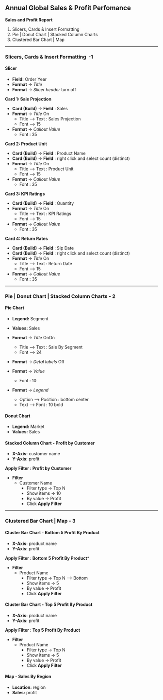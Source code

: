 ## Annual Global Sales & Profit Perfomance

**Sales and Profit Report**
1. Slicers, Cards & Insert Formatting 
2. Pie | Donut Chart | Stacked Column Charts
3. Clustered Bar Chart | Map 

---

### **Slicers, Cards & Insert Formatting  -1**

#### **Slicer**
- **Field:** Order Year
- **Format** → *Title* 
- **Format** → *Slicer header*  turn off

**Card 1: Sale Projection**
- **Card (Build)** → **Field** : Sales
- **Format** → *Title* On
	- Title —> Text : Sales Projection
	- Font —> 15
- **Format** → *Callout Value* 
	- Font : 35

**Card 2: Product Unit**
- **Card (Build)** → **Field** : Product Name
- **Card (Build)** → **Field** : right click and select count (distinct)
- **Format** → *Title* On
	- Title —> Text : Product Unit
	- Font —> 15
- **Format** → *Callout Value* 
	- Font : 35

**Card 3: KPI Ratings**
- **Card (Build)** → **Field** : Quantity
- **Format** → *Title* On
	- Title —> Text : KPI Ratings
	- Font —> 15
- **Format** → *Callout Value* 
	- Font : 35

**Card 4: Return Rates**
- **Card (Build)** → **Field** : Sip Date
- **Card (Build)** → **Field** : right click and select count (distinct)
- **Format** → *Title* On
	- Title —> Text : Return Date
	- Font —> 15
- **Format** → *Callout Value* 
	- Font : 35
---

### **Pie | Donut Chart | Stacked Column Charts - 2**

#### **Pie Chart**
- **Legend:**  Segment
- **Values:** Sales

- **Format** → *Title* OnOn
	- Title —> Text : Sale By Segment
	- Font —> 24
- **Format** → *Detal labels*  Off
- **Format** → *Value* 
    - Font : 10
- **Format** → *Legend* 
    - Option —> Position : bottom center
    - Text —> Font : 10 bold

#### **Donut Chart**
- **Legend:**   Market
- **Values:** Sales

#### **Stacked Column Chart - Profit by Customer**
- **X-Axis:** customer name
- **Y-Axis:** profit

**Apply Filter : Profit by Customer**
- **Filter** 
  - Customer Name
    - Filter type → Top N
    - Show items →  10
    - By value  → Profit
    - Click **Apply Filter**
---

### **Clustered Bar Chart | Map - 3**

#### **Cluster Bar Chart - Bottom 5 Profit By Product**
- **X-Axis:** product name
- **Y-Axis:** profit

**Apply Filter : Bottom 5 Profit By Product***
- **Filter** 
  - Product Name
    - Filter type → Top N —> Bottom
    - Show items →  5
    - By value  → Profit
    - Click **Apply Filter**

#### **Cluster Bar Chart - Top 5 Profit By Product**
- **X-Axis:** product name
- **Y-Axis:** profit

**Apply Filter : Top 5 Profit By Product**
- **Filter** 
  - Product Name
    - Filter type → Top N
    - Show items →  5
    - By value  → Profit
    - Click **Apply Filter**

#### **Map - Sales By Region**
- **Location:** region
- **Sales:** profit


